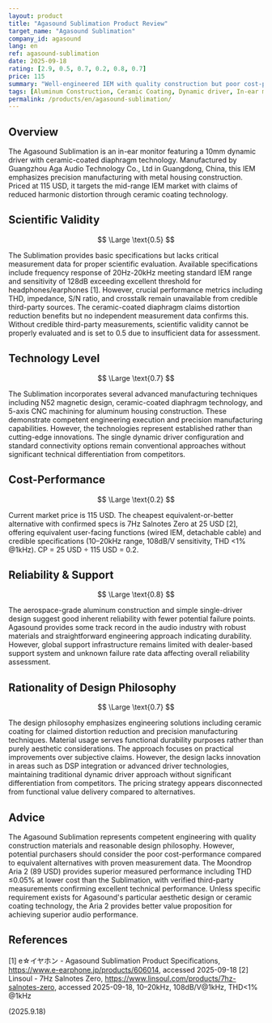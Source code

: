 ```yaml
---
layout: product
title: "Agasound Sublimation Product Review"
target_name: "Agasound Sublimation"
company_id: agasound
lang: en
ref: agasound-sublimation
date: 2025-09-18
rating: [2.9, 0.5, 0.7, 0.2, 0.8, 0.7]
price: 115
summary: "Well-engineered IEM with quality construction but poor cost-performance due to higher pricing than equivalent alternatives"
tags: [Aluminum Construction, Ceramic Coating, Dynamic driver, In-ear monitors]
permalink: /products/en/agasound-sublimation/
---
```

## Overview

The Agasound Sublimation is an in-ear monitor featuring a 10mm dynamic driver with ceramic-coated diaphragm technology. Manufactured by Guangzhou Aga Audio Technology Co., Ltd in Guangdong, China, this IEM emphasizes precision manufacturing with metal housing construction. Priced at 115 USD, it targets the mid-range IEM market with claims of reduced harmonic distortion through ceramic coating technology.

## Scientific Validity

$$ \Large \text{0.5} $$

The Sublimation provides basic specifications but lacks critical measurement data for proper scientific evaluation. Available specifications include frequency response of 20Hz-20kHz meeting standard IEM range and sensitivity of 128dB exceeding excellent threshold for headphones/earphones [1]. However, crucial performance metrics including THD, impedance, S/N ratio, and crosstalk remain unavailable from credible third-party sources. The ceramic-coated diaphragm claims distortion reduction benefits but no independent measurement data confirms this. Without credible third-party measurements, scientific validity cannot be properly evaluated and is set to 0.5 due to insufficient data for assessment.

## Technology Level

$$ \Large \text{0.7} $$

The Sublimation incorporates several advanced manufacturing techniques including N52 magnetic design, ceramic-coated diaphragm technology, and 5-axis CNC machining for aluminum housing construction. These demonstrate competent engineering execution and precision manufacturing capabilities. However, the technologies represent established rather than cutting-edge innovations. The single dynamic driver configuration and standard connectivity options remain conventional approaches without significant technical differentiation from competitors.

## Cost-Performance

$$ \Large \text{0.2} $$

Current market price is 115 USD. The cheapest equivalent-or-better alternative with confirmed specs is 7Hz Salnotes Zero at 25 USD [2], offering equivalent user-facing functions (wired IEM, detachable cable) and credible specifications (10–20kHz range, 108dB/V sensitivity, THD <1% @1kHz). CP = 25 USD ÷ 115 USD = 0.2.

## Reliability & Support

$$ \Large \text{0.8} $$

The aerospace-grade aluminum construction and simple single-driver design suggest good inherent reliability with fewer potential failure points. Agasound provides some track record in the audio industry with robust materials and straightforward engineering approach indicating durability. However, global support infrastructure remains limited with dealer-based support system and unknown failure rate data affecting overall reliability assessment.

## Rationality of Design Philosophy

$$ \Large \text{0.7} $$

The design philosophy emphasizes engineering solutions including ceramic coating for claimed distortion reduction and precision manufacturing techniques. Material usage serves functional durability purposes rather than purely aesthetic considerations. The approach focuses on practical improvements over subjective claims. However, the design lacks innovation in areas such as DSP integration or advanced driver technologies, maintaining traditional dynamic driver approach without significant differentiation from competitors. The pricing strategy appears disconnected from functional value delivery compared to alternatives.

## Advice

The Agasound Sublimation represents competent engineering with quality construction materials and reasonable design philosophy. However, potential purchasers should consider the poor cost-performance compared to equivalent alternatives with proven measurement data. The Moondrop Aria 2 (89 USD) provides superior measured performance including THD ≤0.05% at lower cost than the Sublimation, with verified third-party measurements confirming excellent technical performance. Unless specific requirement exists for Agasound's particular aesthetic design or ceramic coating technology, the Aria 2 provides better value proposition for achieving superior audio performance.

## References

[1] e☆イヤホン - Agasound Sublimation Product Specifications, https://www.e-earphone.jp/products/606014, accessed 2025-09-18
[2] Linsoul - 7Hz Salnotes Zero, https://www.linsoul.com/products/7hz-salnotes-zero, accessed 2025-09-18, 10–20kHz, 108dB/V@1kHz, THD<1% @1kHz

(2025.9.18)